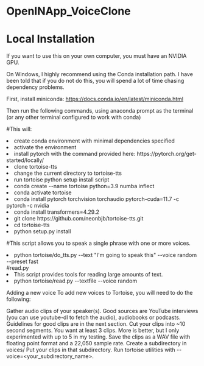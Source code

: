 # OpenINApp_VoiceClone
<h1>Local Installation</h1>
If you want to use this on your own computer, you must have an NVIDIA GPU.

On Windows, I highly recommend using the Conda installation path. I have been told that if you do not do this, you will spend a lot of time chasing dependency problems.

First, install miniconda: https://docs.conda.io/en/latest/miniconda.html

Then run the following commands, using anaconda prompt as the terminal (or any other terminal configured to work with conda)

#This will:

<li> create conda environment with minimal dependencies specified</li>
<li>activate the environment</li>
<li>install pytorch with the command provided here: https://pytorch.org/get-started/locally/</li>
<li>clone tortoise-tts</li>
<li>change the current directory to tortoise-tts</li>
<li>run tortoise python setup install script</li>
<li>conda create --name tortoise python=3.9 numba inflect</li>
<li>conda activate tortoise</li>
<li>conda install pytorch torchvision torchaudio pytorch-cuda=11.7 -c pytorch -c nvidia</li>
<li>conda install transformers=4.29.2</li>
<li> git clone https://github.com/neonbjb/tortoise-tts.git</li>
<li>cd tortoise-tts</li>
<li>python setup.py install</li>


#This script allows you to speak a single phrase with one or more voices.

<li>python tortoise/do_tts.py --text "I'm going to speak this" --voice random --preset fast</li>
#read.py

<li>This script provides tools for reading large amounts of text.</li>

<li>python tortoise/read.py --textfile <your text to be read> --voice random</li>


Adding a new voice
To add new voices to Tortoise, you will need to do the following:

Gather audio clips of your speaker(s). Good sources are YouTube interviews (you can use youtube-dl to fetch the audio), audiobooks or podcasts. Guidelines for good clips are in the next section.
Cut your clips into ~10 second segments. You want at least 3 clips. More is better, but I only experimented with up to 5 in my testing.
Save the clips as a WAV file with floating point format and a 22,050 sample rate.
Create a subdirectory in voices/
Put your clips in that subdirectory.
Run tortoise utilities with --voice=<your_subdirectory_name>.



